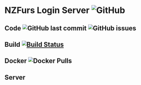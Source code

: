 # NZFurs Login Server  ![GitHub](https://img.shields.io/github/license/nzfurs/logins.svg)

## Code ![GitHub last commit](https://img.shields.io/github/last-commit/nzfurs/login.svg) ![GitHub issues](https://img.shields.io/github/issues/nzfurs/login.svg)

## Build [![Build Status](https://dev.azure.com/nzfurs/Login/_apis/build/status/develop)](https://dev.azure.com/nzfurs/Login/_build/latest?definitionId=2)

## Docker ![Docker Pulls](https://img.shields.io/docker/pulls/nzfurs/login.svg)

## Server 